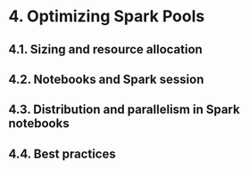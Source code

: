 # 4. Optimizing Spark Pools

## 4.1. Sizing and resource allocation

## 4.2. Notebooks and Spark session

## 4.3. Distribution and parallelism in Spark notebooks

## 4.4. Best practices
